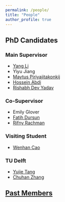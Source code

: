 ```yaml
---
permalink: /people/
title: "People"
author_profile: true
---
```

## PhD Candidates

### Main Supervisor
- [Yang Li](https://liyang.page/)
- Yiyu Jiang
- [Maytus Piriyajitakonkij](https://www.maytusp.com/)
- [Hossein Abdi](https://www.researchgate.net/profile/Hossein-Abdi-5)
- [Rishabh Dev Yadav](https://rishabhdevyadav.github.io/rishabhdevyadav/)

### Co-Supervisor
- Emily Glover
- [Fatih Dursun](https://scholar.google.com/citations?user=jO8N49IAAAAJ&hl=tr)
- [Rifny Rachman](https://www.linkedin.com/in/rifny-rachman-61800548/?originalSubdomain=uk)

### Visiting Student
- [Wenhan Cao](https://scholar.google.com/citations?user=43xAy7MAAAAJ&hl=en)

### TU Delft
- [Yujie Tang](https://www.tudelft.nl/staff/y.tang-6/?cHash=284c7e0d5b9bb7e8a605c3962f045448)
- [Chuhan Zhang](https://www.linkedin.com/in/chuhan-zhang-44279b1b7/?originalSubdomain=nl)


## [Past Members](https://panweihit.github.io/people/past)


